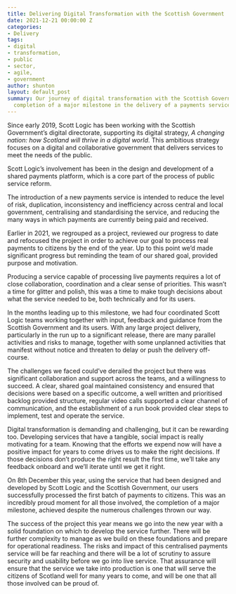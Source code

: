 ```yaml
---
title: Delivering Digital Transformation with the Scottish Government
date: 2021-12-21 00:00:00 Z
categories:
- Delivery
tags:
- digital
- transformation,
- public
- sector,
- agile,
- government
author: shunton
layout: default_post
summary: Our journey of digital transformation with the Scottish Government and the
  completion of a major milestone in the delivery of a payments service.
---
```


Since early 2019, Scott Logic has been working with the Scottish Government’s digital directorate, supporting its digital strategy, *A changing nation: how Scotland will thrive in a digital world*. This ambitious strategy focuses on a digital and collaborative government that delivers services to meet the needs of the public.

Scott Logic’s involvement has been in the design and development of a shared payments platform, which is a core part of the process of public service reform.

The introduction of a new payments service is intended to reduce the level of risk, duplication, inconsistency and inefficiency across central and local government, centralising and standardising the service, and reducing the many ways in which payments are currently being paid and received.

Earlier in 2021, we regrouped as a project, reviewed our progress to date and refocused the project in order to achieve our goal to process real payments to citizens by the end of the year. Up to this point we’d made significant progress but reminding the team of our shared goal, provided purpose and motivation.

Producing a service capable of processing live payments requires a lot of close collaboration, coordination and a clear sense of priorities. This wasn’t a time for glitter and polish, this was a time to make tough decisions about what the service needed to be, both technically and for its users.

In the months leading up to this milestone, we had four coordinated Scott Logic teams working together with input, feedback and guidance from the Scottish Government and its users. With any large project delivery, particularly in the run up to a significant release, there are many parallel activities and risks to manage, together with some unplanned activities that manifest without notice and threaten to delay or push the delivery off-course. 

The challenges we faced could’ve derailed the project but there was significant collaboration and support across the teams, and a willingness to succeed. A clear, shared goal maintained consistency and ensured that decisions were based on a specific outcome, a well written and prioritised backlog provided structure, regular video calls supported a clear channel of communication, and the establishment of a run book provided clear steps to implement, test and operate the service.

Digital transformation is demanding and challenging, but it can be rewarding too. Developing services that have a tangible, social impact is really motivating for a team. Knowing that the efforts we expend now will have a positive impact for years to come drives us to make the right decisions. If those decisions don’t produce the right result the first time, we’ll take any feedback onboard and we’ll iterate until we get it right.

On 8th December this year, using the service that had been designed and developed by Scott Logic and the Scottish Government, our users successfully processed the first batch of payments to citizens. This was an incredibly proud moment for all those involved, the completion of a major milestone, achieved despite the numerous challenges thrown our way. 

The success of the project this year means we go into the new year with a solid foundation on which to develop the service further. There will be further complexity to manage as we build on these foundations and prepare for operational readiness. The risks and impact of this centralised payments service will be far reaching and there will be a lot of scrutiny to assure security and usability before we go into live service. That assurance will ensure that the service we take into production is one that will serve the citizens of Scotland well for many years to come, and will be one that all those involved can be proud of.
